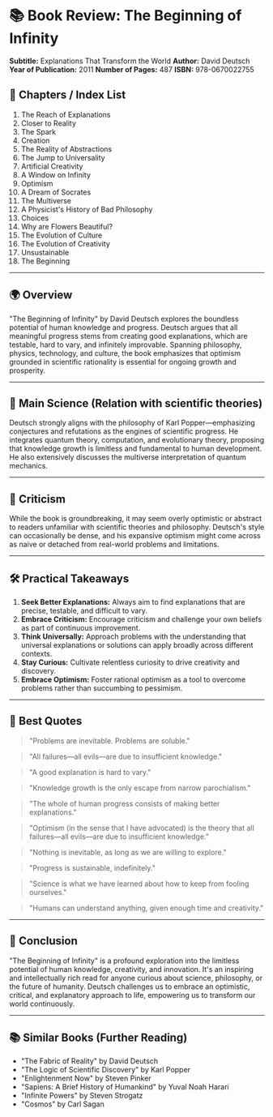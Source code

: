# 📚 Book Review: The Beginning of Infinity

**Subtitle:** Explanations That Transform the World
**Author:** David Deutsch
**Year of Publication:** 2011
**Number of Pages:** 487
**ISBN:** 978-0670022755

## 📖 Chapters / Index List

1. The Reach of Explanations
2. Closer to Reality
3. The Spark
4. Creation
5. The Reality of Abstractions
6. The Jump to Universality
7. Artificial Creativity
8. A Window on Infinity
9. Optimism
10. A Dream of Socrates
11. The Multiverse
12. A Physicist's History of Bad Philosophy
13. Choices
14. Why are Flowers Beautiful?
15. The Evolution of Culture
16. The Evolution of Creativity
17. Unsustainable
18. The Beginning

---

## 🌍 Overview

"The Beginning of Infinity" by David Deutsch explores the boundless potential of human knowledge and progress. Deutsch argues that all meaningful progress stems from creating good explanations, which are testable, hard to vary, and infinitely improvable. Spanning philosophy, physics, technology, and culture, the book emphasizes that optimism grounded in scientific rationality is essential for ongoing growth and prosperity.

---

## 🔬 Main Science (Relation with scientific theories)

Deutsch strongly aligns with the philosophy of Karl Popper—emphasizing conjectures and refutations as the engines of scientific progress. He integrates quantum theory, computation, and evolutionary theory, proposing that knowledge growth is limitless and fundamental to human development. He also extensively discusses the multiverse interpretation of quantum mechanics.

---

## 🚩 Criticism

While the book is groundbreaking, it may seem overly optimistic or abstract to readers unfamiliar with scientific theories and philosophy. Deutsch's style can occasionally be dense, and his expansive optimism might come across as naive or detached from real-world problems and limitations.

---

## 🛠 Practical Takeaways

1. **Seek Better Explanations:** Always aim to find explanations that are precise, testable, and difficult to vary.
2. **Embrace Criticism:** Encourage criticism and challenge your own beliefs as part of continuous improvement.
3. **Think Universally:** Approach problems with the understanding that universal explanations or solutions can apply broadly across different contexts.
4. **Stay Curious:** Cultivate relentless curiosity to drive creativity and discovery.
5. **Embrace Optimism:** Foster rational optimism as a tool to overcome problems rather than succumbing to pessimism.

---

## 💬 Best Quotes

> "Problems are inevitable. Problems are soluble."

> "All failures—all evils—are due to insufficient knowledge."

> "A good explanation is hard to vary."

> "Knowledge growth is the only escape from narrow parochialism."

> "The whole of human progress consists of making better explanations."

> "Optimism (in the sense that I have advocated) is the theory that all failures—all evils—are due to insufficient knowledge."

> "Nothing is inevitable, as long as we are willing to explore."

> "Progress is sustainable, indefinitely."

> "Science is what we have learned about how to keep from fooling ourselves."

> "Humans can understand anything, given enough time and creativity."

---

## 🎯 Conclusion

"The Beginning of Infinity" is a profound exploration into the limitless potential of human knowledge, creativity, and innovation. It's an inspiring and intellectually rich read for anyone curious about science, philosophy, or the future of humanity. Deutsch challenges us to embrace an optimistic, critical, and explanatory approach to life, empowering us to transform our world continuously.

---

## 📚 Similar Books (Further Reading)

* "The Fabric of Reality" by David Deutsch
* "The Logic of Scientific Discovery" by Karl Popper
* "Enlightenment Now" by Steven Pinker
* "Sapiens: A Brief History of Humankind" by Yuval Noah Harari
* "Infinite Powers" by Steven Strogatz
* "Cosmos" by Carl Sagan
